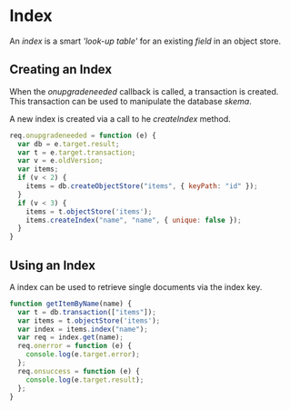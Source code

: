 # Index

An _index_ is a smart _'look-up table'_ for an existing _field_ in an object store.

## Creating an Index

When the _onupgradeneeded_ callback is called, a transaction is created. This transaction can be used to manipulate the database _skema_.

A new index is created via a call to he _createIndex_ method.

```javascript
req.onupgradeneeded = function (e) {
  var db = e.target.result;
  var t = e.target.transaction;
  var v = e.oldVersion;
  var items;
  if (v < 2) {
    items = db.createObjectStore("items", { keyPath: "id" });
  }
  if (v < 3) {
    items = t.objectStore('items');
    items.createIndex("name", "name", { unique: false });
  }
}
```

## Using an Index

A index can be used to retrieve single documents via the index key.

```javascript
function getItemByName(name) {
  var t = db.transaction(["items"]);
  var items = t.objectStore('items');
  var index = items.index("name");
  var req = index.get(name);
  req.onerror = function (e) {
    console.log(e.target.error);
  };
  req.onsuccess = function (e) {
    console.log(e.target.result);
  };
}
```

